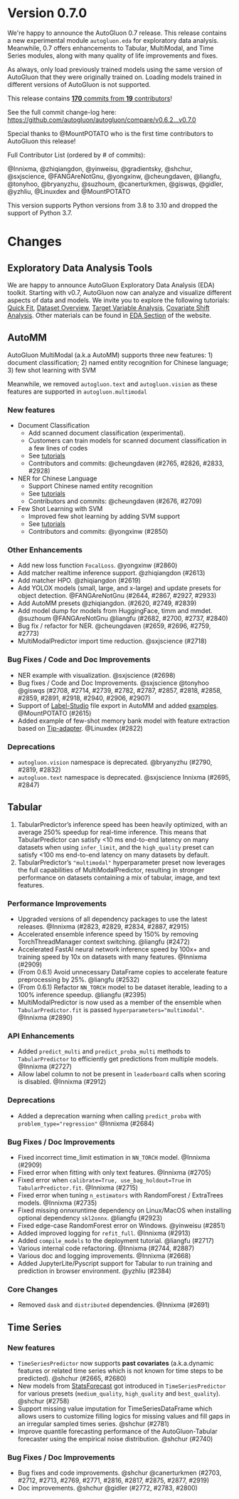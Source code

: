 # Version 0.7.0

We're happy to announce the AutoGluon 0.7 release. This release contains a new experimental module `autogluon.eda` for exploratory
data analysis. Meanwhile, 0.7 offers enhancements to Tabular, MultiModal, and Time Series
modules, along with many quality of life improvements and fixes.

As always, only load previously trained models using the same version of AutoGluon that they were originally trained on.
Loading models trained in different versions of AutoGluon is not supported.

This release contains [**170** commits from **19** contributors](https://github.com/autogluon/autogluon/graphs/contributors?from=2023-01-10&to=2023-02-16&type=c)!

See the full commit change-log here: https://github.com/autogluon/autogluon/compare/v0.6.2...v0.7.0

Special thanks to @MountPOTATO who is the first time contributors to AutoGluon this release!

Full Contributor List (ordered by # of commits):

@Innixma, @zhiqiangdon, @yinweisu, @gradientsky, @shchur, @sxjscience, @FANGAreNotGnu, @yongxinw, @cheungdaven,
@liangfu,
@tonyhoo, @bryanyzhu, @suzhoum, @canerturkmen, @giswqs, @gidler, @yzhliu, @Linuxdex and @MountPOTATO

This version supports Python versions from 3.8 to 3.10 and dropped the support of Python 3.7.

# Changes

## Exploratory Data Analysis Tools

We are happy to announce AutoGluon Exploratory Data Analysis (EDA) toolkit. Starting with v0.7, AutoGluon now can analyze and visualize different aspects of data and models. We invite you to explore the following tutorials: [Quick Fit](https://auto.gluon.ai/dev/tutorials/stable/eda-auto-quick-fit.html), [Dataset Overview](https://auto.gluon.ai/stable/tutorials/eda/eda-auto-dataset-overview.html), [Target Variable Analysis](https://auto.gluon.ai/stable/tutorials/eda/eda-auto-target-analysis.html), [Covariate Shift Analysis](https://auto.gluon.ai/stable/tutorials/eda/eda-auto-covariate-shift.html). Other materials can be found in [EDA Section](https://auto.gluon.ai/stable/tutorials/eda/index.html) of the website.


## AutoMM

AutoGluon MultiModal (a.k.a AutoMM) supports three new features: 1) document classification; 2) named entity recognition
for Chinese language; 3) few shot learning with SVM  

Meanwhile, we removed `autogluon.text` and `autogluon.vision` as these features are supported in `autogluon.multimodal`

### New features

- Document Classification
  - Add scanned document classification (experimental).
  - Customers can train models for scanned document classification in a few lines of codes
  - See [tutorials](https://auto.gluon.ai/stable/tutorials/multimodal/document/document_classification.html)
  - Contributors and commits: @cheungdaven (#2765, #2826, #2833, #2928)
- NER for Chinese Language
  - Support Chinese named entity recognition
  - See [tutorials](https://auto.gluon.ai/stable/tutorials/multimodal/document/document_classification.html)
  - Contributors and commits:  @cheungdaven (#2676, #2709)
- Few Shot Learning with SVM
  - Improved few shot learning by adding SVM support
  - See [tutorials](https://auto.gluon.ai/stable/tutorials/multimodal/advanced_topics/few_shot_learning.html)
  - Contributors and commits: @yongxinw (#2850)

### Other Enhancements

- Add new loss function `FocalLoss`. @yongxinw (#2860)
- Add matcher realtime inference support. @zhiqiangdon (#2613)
- Add matcher HPO. @zhiqiangdon (#2619)
- Add YOLOX models (small, large, and x-large) and update presets for object detection. @FANGAreNotGnu (#2644, #2867, #2927, #2933)
- Add AutoMM presets @zhiqiangdon. (#2620, #2749, #2839)
- Add model dump for models from HuggingFace, timm and mmdet. @suzhoum @FANGAreNotGnu @liangfu (#2682, #2700, #2737, #2840)
- Bug fix / refactor for NER. @cheungdaven (#2659, #2696, #2759, #2773)
- MultiModalPredictor import time reduction. @sxjscience (#2718)


### Bug Fixes / Code and Doc Improvements

- NER example with visualization. @sxjscience (#2698)
- Bug fixes / Code and Doc Improvements. @sxjscience @tonyhoo @giswqs (#2708, #2714, #2739, #2782, #2787, #2857, #2818, #2858, #2859, #2891, #2918, #2940, #2906, #2907)
- Support of [Label-Studio](https://labelstud.io/) file export in AutoMM and added [examples](https://github.com/autogluon/autogluon/tree/master/examples/automm/label_studio_export_reader). @MountPOTATO (#2615)
- Added example of few-shot memory bank model with feature extraction based on [Tip-adapter](https://arxiv.org/abs/2111.03930). @Linuxdex (#2822)

### Deprecations

* `autogluon.vision` namespace is deprecated. @bryanyzhu (#2790, #2819, #2832)
* `autogluon.text` namespace is deprecated. @sxjscience Innixma (#2695, #2847)



## Tabular

1) TabularPredictor’s inference speed has been heavily optimized, with an average 250% speedup for real-time inference. This means that TabularPredictor can satisfy <10 ms end-to-end latency on many datasets when using `infer_limit`, and the `high_quality` preset can satisfy <100 ms end-to-end latency on many datasets by default.
2) TabularPredictor’s `"multimodal"` hyperparameter preset now leverages the full capabilities of MultiModalPredictor, resulting in stronger performance on datasets containing a mix of tabular, image, and text features.

### Performance Improvements

- Upgraded versions of all dependency packages to use the latest releases. @Innixma (#2823, #2829, #2834, #2887, #2915)
- Accelerated ensemble inference speed by 150% by removing TorchThreadManager context switching. @liangfu (#2472)
- Accelerated FastAI neural network inference speed by 100x+ and training speed by 10x on datasets with many features. @Innixma (#2909)
- (From 0.6.1) Avoid unnecessary DataFrame copies to accelerate feature preprocessing by 25%. @liangfu (#2532)
- (From 0.6.1) Refactor `NN_TORCH` model to be dataset iterable, leading to a 100% inference speedup. @liangfu (#2395)
- MultiModalPredictor is now used as a member of the ensemble when `TabularPredictor.fit` is passed `hyperparameters="multimodal"`. @Innixma (#2890)

### API Enhancements

- Added `predict_multi` and `predict_proba_multi` methods to `TabularPredictor` to efficiently get predictions from multiple models. @Innixma (#2727)
- Allow label column to not be present in `leaderboard` calls when scoring is disabled. @Innixma (#2912)

### Deprecations

- Added a deprecation warning when calling `predict_proba` with `problem_type="regression"` @Innixma (#2684)

### Bug Fixes / Doc Improvements

- Fixed incorrect time_limit estimation in `NN_TORCH` model. @Innixma (#2909)
- Fixed error when fitting with only text features. @Innixma (#2705)
- Fixed error when `calibrate=True, use_bag_holdout=True` in `TabularPredictor.fit`. @Innixma (#2715)
- Fixed error when tuning `n_estimators` with RandomForest / ExtraTrees models. @Innixma (#2735)
- Fixed missing onnxruntime dependency on Linux/MacOS when installing optional dependency `skl2onnx`. @liangfu (#2923)
- Fixed edge-case RandomForest error on Windows. @yinweisu (#2851)
- Added improved logging for `refit_full`. @Innixma (#2913)
- Added `compile_models` to the deployment tutorial. @liangfu (#2717)
- Various internal code refactoring. @Innixma (#2744, #2887)
- Various doc and logging improvements. @Innixma (#2668)
- Added JupyterLite/Pyscript support for Tabular to run training and prediction in browser environment. @yzhliu (#2384)

### Core Changes

- Removed `dask` and `distributed` dependencies. @Innixma (#2691)

## Time Series

### New features

- `TimeSeriesPredictor` now supports **past covariates** (a.k.a.dynamic features or related time series which is not known for time steps to be predicted). @shchur (#2665, #2680)
- New models from [StatsForecast](https://github.com/Nixtla/statsforecast) got introduced in `TimeSeriesPredictor` for various presets (`medium_quality`, `high_quality` and `best_quality`). @shchur (#2758)
- Support missing value imputation for TimeSeriesDataFrame which allows users to customize filling logics for missing values and fill gaps in an irregular sampled times series. @shchur (#2781)
- Improve quantile forecasting performance of the AutoGluon-Tabular forecaster using the empirical noise distribution. @shchur (#2740)


### Bug Fixes / Doc Improvements

- Bug fixes and code improvements. @shchur @canerturkmen (#2703, #2712, #2713, #2769, #2771, #2816, #2817, #2875, #2877, #2919)
- Doc improvements. @shchur @gidler (#2772, #2783, #2800)


